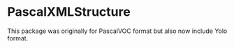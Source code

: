 # PascalXMLStructure
This package was originally for PascalVOC format but also now include Yolo format.
